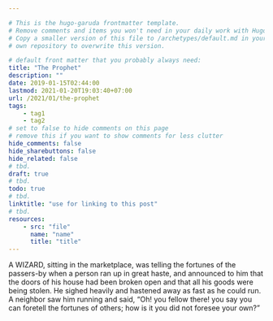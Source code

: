 ```yaml
---

# This is the hugo-garuda frontmatter template.
# Remove comments and items you won't need in your daily work with Hugo.
# Copy a smaller version of this file to /archetypes/default.md in your
# own repository to overwrite this version.

# default front matter that you probably always need:
title: "The Prophet"
description: ""
date: 2019-01-15T02:44:00
lastmod: 2021-01-20T19:03:40+07:00
url: /2021/01/the-prophet
tags:
    - tag1
    - tag2
# set to false to hide comments on this page
# remove this if you want to show comments for less clutter
hide_comments: false
hide_sharebuttons: false
hide_related: false
# tbd.
draft: true
# tbd.
todo: true
# tbd.
linktitle: "use for linking to this post"
# tbd.
resources:
    - src: "file"
      name: "name"
      title: "title"
---
```

A WIZARD, sitting in the marketplace, was telling the fortunes of the passers-by when a person ran up in great haste, and announced to him that the doors of his house had been broken open and that all his goods were being stolen. He sighed heavily and hastened away as fast as he could run. A neighbor saw him running and said, “Oh! you fellow there! you say you can foretell the fortunes of others; how is it you did not foresee your own?”
